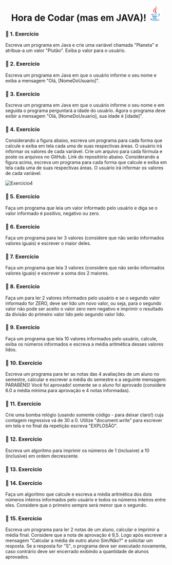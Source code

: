 <h1  align="center"> Hora de Codar (mas em JAVA)!  <img alt="Fabiola-React" height="50" width="40" src="https://raw.githubusercontent.com/devicons/devicon/master/icons/java/java-original.svg"></h1>

### 📝 1. Exercício
 Escreva um programa em Java e crie uma variável chamada "Planeta" e atribua-a um valor "Plutão". Exiba p valor para o usuário.

### 📝 2. Exercício
Escreva um programa em Java em que o usuário informe o seu nome e exiba a mensagem "Olá, [NomeDoUsuario]".

### 📝 3. Exercício 
 Escreva um programa em Java em que o usuário informe o seu nome e em seguida o programa perguntará a idade do usuário. Agora o programa deve exibir a mensagem "Olá, [NomeDoUsuario], sua idade é [idade]".

 ### 📝 4. Exercício
 Considerando a figura abaixo, escreva um programa para cada forma que calcule e exiba em tela cada uma de suas respectivas áreas. O usuário irá informar os valores de cada variável. Crie um arquivo para cada fórmula e poste os  arquivos no GitHub. Link do repositório abaixo. Considerando a figura acima, escreva um programa para cada forma que calcule e exiba em tela cada uma de suas respectivas áreas. O usuário irá informar os valores de cada variável.

![Exercicio4](https://user-images.githubusercontent.com/110692074/200823780-5bf220db-e2ca-488b-b440-e6ef67cf8a3b.png)


 ### 📝 5. Exercício
 Faça um programa que leia um valor informado pelo usuário e diga se o valor informado é positivo, negativo ou zero.

  ### 📝 6. Exercício
Faça um programa para ler 3 valores (considere que não serão informados valores iguais) e escrever o maior deles.

 ### 📝 7. Exercício
 Faça um programa que leia  3 valores (considere que não serão informados valores iguais) e escrever a soma dos 2 maiores. 

  ### 📝 8. Exercício
  Faça um para ler 2 valores informados pelo usuário e se o segundo valor informado for ZERO, deve ser lido um novo valor, ou seja, para o segundo valor não pode ser aceito o valor zero nem negativo e imprimir o resultado da divisão do primeiro valor lido pelo segundo valor lido. 
  
  ### 📝 9. Exercício
  Faça um programa que leia 10 valores informados pelo usuário, calcule, exiba os números informados e escreva a média aritmética desses valores lidos.
  
  ### 📝 10. Exercício
  Escreva um programa para ler as notas das 4 avaliações de um aluno no semestre, calcular e escrever a média do semestre e a seguinte mensagem: PARABÉNS! Você foi aprovado! somente se o aluno foi aprovado (considere 6.0 a média mínima para aprovação e 4 notas informadas).
  
   ### 📝 11. Exercício
  Crie uma bomba relógio (usando somente código - para deixar claro!) cuja contagem regressiva vá de 30 a 0. Utilize "document.write" para escrever em tela e no final da repetição escreva "EXPLOSÃO".
  
   ### 📝 12. Exercício
Escreva um algoritmo para imprimir os números de 1 (inclusive) a 10 (inclusive) em ordem decrescente.

 ### 📝 13. Exercício
 
  ### 📝 14. Exercício
  Faça um algoritmo que calcule e escreva a média aritmética dos dois números inteiros informados pelo usuário e todos os números inteiros entre eles. Considere que o primeiro sempre será menor que o segundo.
  
   ### 📝 15. Exercício
   Escreva um programa para ler 2 notas de um aluno, calcular e imprimir a média final. Considere que a nota de aprovação é 9,5. Logo após escrever a mensagem "Calcular a média de outro aluno Sim/Não?" e solicitar um resposta. Se a resposta for "S", o programa deve ser executado novamente, caso contrário deve ser encerrado exibindo a quantidade de alunos aprovados.
